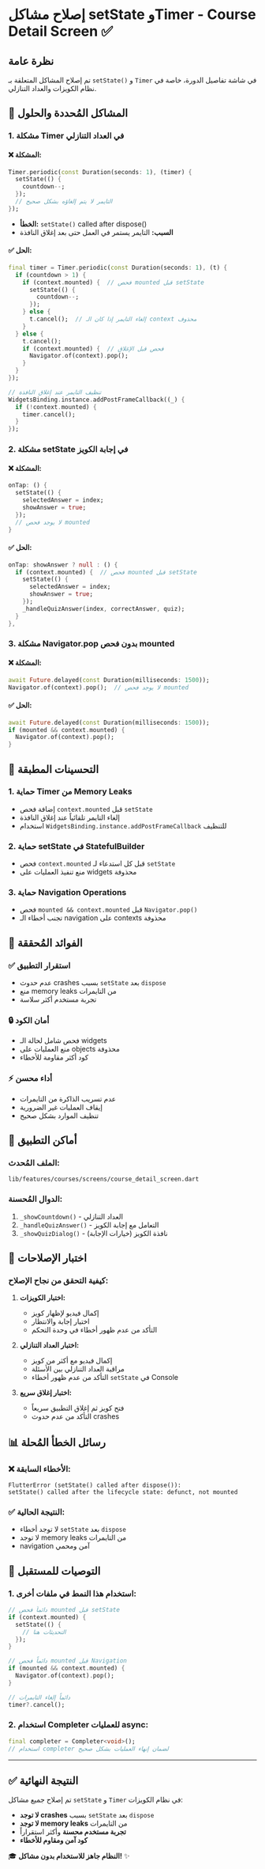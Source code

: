 # إصلاح مشاكل setState وTimer - Course Detail Screen ✅

## نظرة عامة
تم إصلاح المشاكل المتعلقة بـ `setState()` و `Timer` في شاشة تفاصيل الدورة، خاصة في نظام الكويزات والعداد التنازلي.

## 🐛 المشاكل المُحددة والحلول

### 1. **مشكلة Timer في العداد التنازلي**

#### ❌ **المشكلة:**
```dart
Timer.periodic(const Duration(seconds: 1), (timer) {
  setState(() {
    countdown--;
  });
  // التايمر لا يتم إلغاؤه بشكل صحيح
});
```
- **الخطأ:** `setState()` called after dispose()
- **السبب:** التايمر يستمر في العمل حتى بعد إغلاق النافذة

#### ✅ **الحل:**
```dart
final timer = Timer.periodic(const Duration(seconds: 1), (t) {
  if (countdown > 1) {
    if (context.mounted) {  // فحص mounted قبل setState
      setState(() {
        countdown--;
      });
    } else {
      t.cancel();  // إلغاء التايمر إذا كان الـ context محذوف
    }
  } else {
    t.cancel();
    if (context.mounted) {  // فحص قبل الإغلاق
      Navigator.of(context).pop();
    }
  }
});

// تنظيف التايمر عند إغلاق النافذة
WidgetsBinding.instance.addPostFrameCallback((_) {
  if (!context.mounted) {
    timer.cancel();
  }
});
```

### 2. **مشكلة setState في إجابة الكويز**

#### ❌ **المشكلة:**
```dart
onTap: () {
  setState(() {
    selectedAnswer = index;
    showAnswer = true;
  });
  // لا يوجد فحص mounted
}
```

#### ✅ **الحل:**
```dart
onTap: showAnswer ? null : () {
  if (context.mounted) {  // فحص mounted قبل setState
    setState(() {
      selectedAnswer = index;
      showAnswer = true;
    });
    _handleQuizAnswer(index, correctAnswer, quiz);
  }
},
```

### 3. **مشكلة Navigator.pop بدون فحص mounted**

#### ❌ **المشكلة:**
```dart
await Future.delayed(const Duration(milliseconds: 1500));
Navigator.of(context).pop();  // لا يوجد فحص mounted
```

#### ✅ **الحل:**
```dart
await Future.delayed(const Duration(milliseconds: 1500));
if (mounted && context.mounted) {
  Navigator.of(context).pop();
}
```

## 🔧 التحسينات المطبقة

### 1. **حماية Timer من Memory Leaks**
- إضافة فحص `context.mounted` قبل `setState`
- إلغاء التايمر تلقائياً عند إغلاق النافذة
- استخدام `WidgetsBinding.instance.addPostFrameCallback` للتنظيف

### 2. **حماية setState في StatefulBuilder**
- فحص `context.mounted` قبل كل استدعاء لـ `setState`
- منع تنفيذ العمليات على widgets محذوفة

### 3. **حماية Navigation Operations**
- فحص `mounted && context.mounted` قبل `Navigator.pop()`
- تجنب أخطاء الـ navigation على contexts محذوفة

## 📱 الفوائد المُحققة

### ✅ **استقرار التطبيق**
- عدم حدوث crashes بسبب `setState` بعد `dispose`
- منع memory leaks من التايمرات
- تجربة مستخدم أكثر سلاسة

### 🔒 **أمان الكود**
- فحص شامل لحالة الـ widgets
- منع العمليات على objects محذوفة
- كود أكثر مقاومة للأخطاء

### ⚡ **أداء محسن**
- عدم تسريب الذاكرة من التايمرات
- إيقاف العمليات غير الضرورية
- تنظيف الموارد بشكل صحيح

## 🎯 أماكن التطبيق

### **الملف المُحدث:**
`lib/features/courses/screens/course_detail_screen.dart`

### **الدوال المُحسنة:**
1. `_showCountdown()` - العداد التنازلي
2. `_handleQuizAnswer()` - التعامل مع إجابة الكويز
3. `_showQuizDialog()` - نافذة الكويز (خيارات الإجابة)

## 🧪 اختبار الإصلاحات

### كيفية التحقق من نجاح الإصلاح:
1. **اختبار الكويزات:**
   - إكمال فيديو لإظهار كويز
   - اختيار إجابة والانتظار
   - التأكد من عدم ظهور أخطاء في وحدة التحكم

2. **اختبار العداد التنازلي:**
   - إكمال فيديو مع أكثر من كويز
   - مراقبة العداد التنازلي بين الأسئلة
   - التأكد من عدم ظهور أخطاء `setState` في Console

3. **اختبار إغلاق سريع:**
   - فتح كويز ثم إغلاق التطبيق سريعاً
   - التأكد من عدم حدوث crashes

## 📊 رسائل الخطأ المُحلة

### ❌ **الأخطاء السابقة:**
```
FlutterError (setState() called after dispose()):
setState() called after the lifecycle state: defunct, not mounted
```

### ✅ **النتيجة الحالية:**
- لا توجد أخطاء `setState` بعد `dispose`
- لا توجد memory leaks من التايمرات
- navigation آمن ومحمي

## 🚀 التوصيات للمستقبل

### 1. **استخدام هذا النمط في ملفات أخرى:**
```dart
// دائماً فحص mounted قبل setState
if (context.mounted) {
  setState(() {
    // التحديثات هنا
  });
}

// دائماً فحص mounted قبل Navigation
if (mounted && context.mounted) {
  Navigator.of(context).pop();
}

// دائماً إلغاء التايمرات
timer?.cancel();
```

### 2. **استخدام Completer للعمليات async:**
```dart
final completer = Completer<void>();
// استخدام completer لضمان إنهاء العمليات بشكل صحيح
```

---

## ✅ النتيجة النهائية

تم إصلاح جميع مشاكل `setState` و `Timer` في نظام الكويزات:
- **لا توجد crashes** بسبب `setState` بعد `dispose`
- **لا توجد memory leaks** من التايمرات
- **تجربة مستخدم محسنة** وأكثر استقراراً
- **كود آمن ومقاوم للأخطاء**

🎓 **النظام جاهز للاستخدام بدون مشاكل!** ✨
